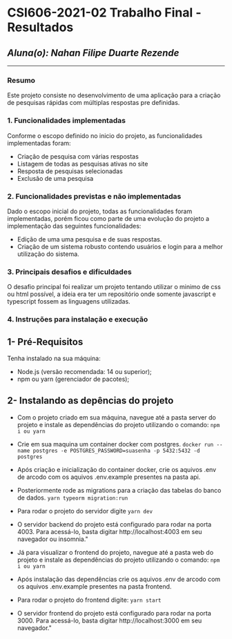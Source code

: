 # **CSI606-2021-02 Trabalho Final - Resultados**


## *Aluna(o): Nahan Filipe Duarte Rezende*

--------------

<!-- Este documento tem como objetivo apresentar o projeto desenvolvido, considerando o que foi definido na proposta e o produto final. -->

### Resumo

Este projeto consiste no desenvolvimento de uma aplicação para a criação de pesquisas rápidas com múltiplas respostas pre definidas.

### 1. Funcionalidades implementadas
Conforme o escopo definido no inicio do projeto, as funcionalidades implementadas foram:

- Criação de pesquisa com várias respostas
- Listagem de todas as pesquisas ativas no site
- Resposta de pesquisas selecionadas
- Exclusão de uma pesquisa
  
### 2. Funcionalidades previstas e não implementadas
Dado o escopo inicial do projeto, todas as funcionalidades foram implementadas, porém ficou como parte de uma evolução do projeto a implementação das seguintes funcionalidades:
- Edição de uma uma pesquisa e de suas respostas.
- Criação de um sistema robusto contendo usuários e login para a melhor utilização do sistema.

### 3. Principais desafios e dificuldades
<!-- Descrever os principais desafios encontrados no desenvolvimento do trabalho, quais foram as dificuldades e como elas foram superadas e resolvidas. -->
O desafio principal foi realizar um projeto tentando utilizar o minimo de css ou html possível, a ideia era ter um repositório onde somente javascript e typescript fossem as linguagens utilizadas.
### 4. Instruções para instalação e execução
<!-- Descrever o que deve ser feito para instalar (ou baixar) a aplicação, o que precisa ser configurando (parâmetros, banco de dados e afins) e como executá-la. -->
## 1- Pré-Requisitos 
Tenha instalado na sua máquina: 
- Node.js (versão recomendada: 14 ou superior);
- npm ou yarn (gerenciador de pacotes);

## 2- Instalando as depências do projeto
- Com o projeto criado em sua máquina, navegue até a pasta server do projeto e instale as dependências do projeto utilizando o comando:  ```npm i ou yarn```
- Crie em sua maquina um container docker com postgres.
```docker run --name postgres -e POSTGRES_PASSWORD=suasenha -p 5432:5432 -d postgres```
- Após criação e inicialização do container docker, crie os aquivos .env de arcodo com os aquivos .env.example presentes na pasta api.
- Posteriormente rode as migrations para a criação das tabelas do banco de dados.
```yarn typeorm migration:run```
- Para rodar o projeto do servidor digite  ```yarn dev```
- O servidor backend do projeto está configurado para rodar na porta 4003. 
Para acessá-lo, basta digitar http://localhost:4003 em seu navegador ou insomnia."

- Já para visualizar o frontend do projeto, navegue até a pasta web do projeto e instale as dependências do projeto utilizando o comando:  ```npm i ou yarn```
- Após instalação das dependências crie os aquivos .env de arcodo com os aquivos .env.example presentes na pasta frontend.
- Para rodar o projeto do frontend digite: 
```yarn start```
- O servidor frontend do projeto está configurado para rodar na porta 3000. 
Para acessá-lo, basta digitar http://localhost:3000 em seu navegador."
